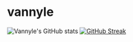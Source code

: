 # vannyle

![Vannyle's GitHub stats](https://github-readme-stats.vercel.app/api?username=vannyle&show_icons=true&theme=dracula)
[![GitHub Streak](https://github-readme-streak-stats.herokuapp.com?user=vannyle&theme=dracula&date_format=M%20j%5B%2C%20Y%5D)](https://git.io/streak-stats)


